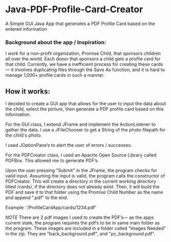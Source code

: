 # Java-PDF-Profile-Card-Creator
A Simple GUI Java App that generates a PDF Profile Card based on the entered information

### Background about the app / Inspiration:
I work for a non-profit organization, Promise Child, that sponsors children all over the world.  Each donor that sponsors a child gets a profile card for that child.  Currently, we have a inefficient process for creating these cards— it involves duplicating files through the Save As function, and it is hard to manage 1,000+ profile cards in such a manner.


## How it works:
I decided to create a GUI app that allows for the user to input the data about the child, select the picture, then generate a PDF profile card based on this information.

For the GUI class, I extend JFrame and implement the ActionListener to gather the data.  I use a JFileChooser to get a String of the photo filepath for the child's photo.

I used JOptionPane’s to alert the user of errors / successes.

For the PDFCreator class, I used an Apache Open Source Library called PDFBox.  This allowed me to generate PDF’s.

Upon the user pressing "Submit" in the JFrame, the program checks for valid input. Assuming the input is valid, the program calls the constructor of PDFCreator.  This will create a directory in the current working directory titled /cards/, if the directory does not already exist.  Then, it will build the PDF and save it to that folder using the Promise Child Number as the name and append ".pdf" to the end. 

Example: '/ProfileCardApp/cards/1234.pdf'

*NOTE* There are 2 pdf images I used to create the PDF’s— as the apps current state, the program requires the pdf’s to be in same main folder as the program.  These images are included in a folder called "Images Needed" in the zip.  They are "back_background.pdf", and "pc_background.pdf".  
